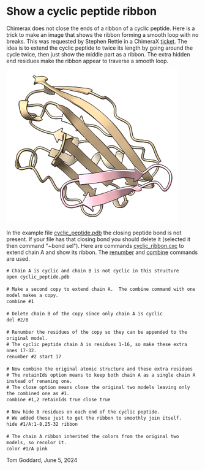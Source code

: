 # Show a cyclic peptide ribbon

Chimerax does not close the ends of a ribbon of a cyclic peptide.  Here is a trick to make an image that shows the ribbon forming a smooth loop with no breaks.  This was requested by Stephen Rettie in a ChimeraX [ticket](https://www.rbvi.ucsf.edu/trac/ChimeraX/ticket/15360).  The idea is to extend the cyclic peptide to twice its length by going around the cycle twice, then just show the middle part as a ribbon.  The extra hidden end residues make the ribbon appear to traverse a smooth loop.

<img src="cyclic_ribbon.png" height=400>

In the example file [cyclic_peptide.pdb](cyclic_peptide.pdb) the closing peptide bond is not present.  If your file has that closing bond you should delete it (selected it then command "~bond sel").  Here are commands [cyclic_ribbon.cxc](cyclic_ribbon.cxc) to extend chain A and show its ribbon.  The [renumber](https://www.cgl.ucsf.edu/chimerax/docs/user/commands/renumber.html) and [combine](https://www.cgl.ucsf.edu/chimerax/docs/user/commands/combine.html) commands are used.

    # Chain A is cyclic and chain B is not cyclic in this structure
    open cyclic_peptide.pdb

    # Make a second copy to extend chain A.  The combine command with one model makes a copy.
    combine #1

    # Delete chain B of the copy since only chain A is cyclic
    del #2/B

    # Renumber the residues of the copy so they can be appended to the original model.
    # The cyclic peptide chain A is residues 1-16, so make these extra ones 17-32.
    renumber #2 start 17

    # Now combine the original atomic structure and these extra residues
    # The retainIds option means to keep both chain A as a single chain A instead of renaming one.
    # The close option means close the original two models leaving only the combined one as #1.
    combine #1,2 retainIds true close true

    # Now hide 8 residues on each end of the cyclic peptide.
    # We added these just to get the ribbon to smoothly join itself.
    hide #1/A:1-8,25-32 ribbon

    # The chain A ribbon inherited the colors from the original two models, so recolor it.
    color #1/A pink

Tom Goddard, June 5, 2024